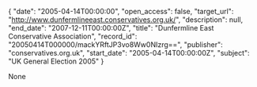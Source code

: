 {
  "date": "2005-04-14T00:00:00", 
  "open_access": false, 
  "target_url": "http://www.dunfermlineeast.conservatives.org.uk/", 
  "description": null, 
  "end_date": "2007-12-11T00:00:00Z", 
  "title": "Dunfermline East Conservative Association", 
  "record_id": "20050414T000000/mackYRftJP3vo8Ww0NIzrg==", 
  "publisher": "conservatives.org.uk", 
  "start_date": "2005-04-14T00:00:00Z", 
  "subject": "UK General Election 2005"
}

None